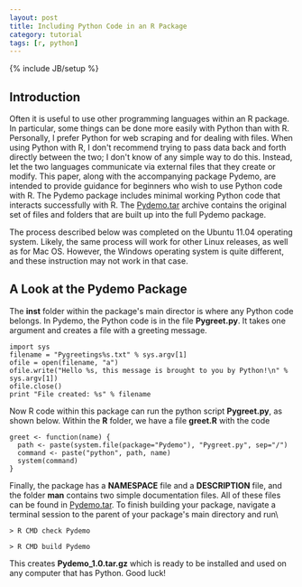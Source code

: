 ```yaml
---
layout: post
title: Including Python Code in an R Package
category: tutorial
tags: [r, python]
---
```

{% include JB/setup %}

## Introduction

Often it is useful to use other programming languages within an R package. In particular, some things can be done more easily with Python than with R. Personally, I prefer Python for web scraping and for dealing with files. When using Python with R, I don't recommend trying to pass data back and forth directly between the two; I don't know of any simple way to do this. Instead, let the two languages communicate via external files that they create or modify. This paper, along with the accompanying package Pydemo, are intended to provide guidance for beginners who wish to use Python code with R. The Pydemo package includes minimal working Python code that interacts successfully with R. The [Pydemo.tar](/static/Pydemo.tar) archive contains the original set of files and folders that are built up into the full Pydemo package.

The process described below was completed on the Ubuntu 11.04 operating system. Likely, the same process will work for other Linux releases, as well as for Mac OS. However, the Windows operating system is quite different, and these instruction may not work in that case.


## A Look at the Pydemo Package

The **inst** folder within the package's main director is where any Python code belongs. In Pydemo, the Python code is in the file **Pygreet.py**. It takes one argument and creates a file with a greeting message.

    import sys
    filename = "Pygreetings%s.txt" % sys.argv[1]
    ofile = open(filename, "a")
    ofile.write("Hello %s, this message is brought to you by Python!\n" % sys.argv[1])
    ofile.close()
    print "File created: %s" % filename

Now R code within this package can run the python script **Pygreet.py**, as shown below. Within the **R** folder, we have a file **greet.R** with the code

    greet <- function(name) {
      path <- paste(system.file(package="Pydemo"), "Pygreet.py", sep="/")
      command <- paste("python", path, name)
      system(command)
    }

Finally, the package has a **NAMESPACE** file and a **DESCRIPTION** file, and the folder **man** contains two simple documentation files. All of these files can be found in [Pydemo.tar](/static/Pydemo.tar). To finish building your package, navigate a terminal session to the parent of your package's main directory and run\\

`> R CMD check Pydemo`

`> R CMD build Pydemo`

This creates **Pydemo\_1.0.tar.gz** which is ready to be installed and used on any computer that has Python. Good luck!

